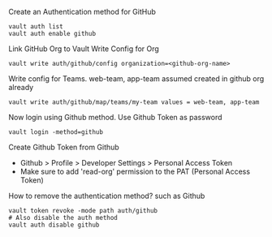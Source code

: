 
Create an Authentication method for GitHub
```
vault auth list
vault auth enable github
```

Link GitHub Org to Vault
Write Config for Org
```
vault write auth/github/config organization=<github-org-name>
```

Write config for Teams. web-team, app-team assumed created in github org already
```
vault write auth/github/map/teams/my-team values = web-team, app-team
```

Now login using Github method. Use Github Token as password
```
vault login -method=github

```

Create Github Token from Github
- Github > Profile > Developer Settings > Personal Access Token
- Make sure to add 'read-org' permission to the PAT (Personal Access Token)


How to remove the authentication method? such as Github

```
vault token revoke -mode path auth/github
# Also disable the auth method
vault auth disable github
```

